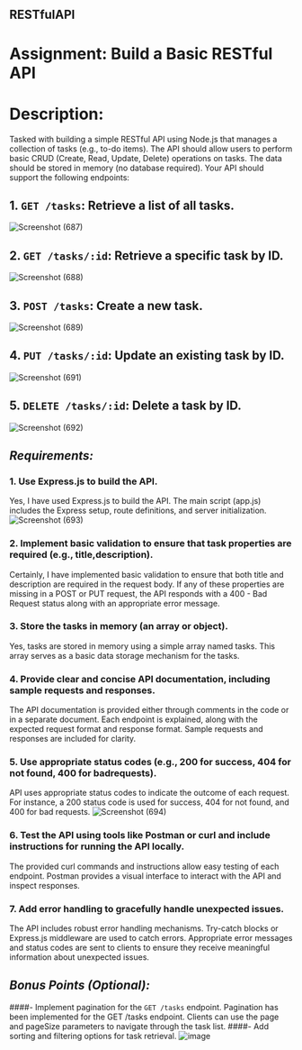 ## RESTfulAPI
# Assignment: Build a Basic RESTful API
# Description:
Tasked with building a simple RESTful API using Node.js that manages a collection
of tasks (e.g., to-do items). The API should allow users to perform basic CRUD (Create,
Read, Update, Delete) operations on tasks. The data should be stored in memory (no
database required). Your API should support the following endpoints:

## 1. `GET /tasks`: Retrieve a list of all tasks.
![Screenshot (687)](https://github.com/hiteshTS/RESTfulAPI/assets/137639073/db34c35d-5f8e-4679-93ae-791d83010be7)

## 2. `GET /tasks/:id`: Retrieve a specific task by ID.
![Screenshot (688)](https://github.com/hiteshTS/RESTfulAPI/assets/137639073/81b95a98-8021-4303-9f80-3ef163804ca5)

## 3. `POST /tasks`: Create a new task.
![Screenshot (689)](https://github.com/hiteshTS/RESTfulAPI/assets/137639073/67cf8753-eae5-4e57-a5b8-77bcfb75a46f)

## 4. `PUT /tasks/:id`: Update an existing task by ID.
![Screenshot (691)](https://github.com/hiteshTS/RESTfulAPI/assets/137639073/4de023eb-855b-4398-b289-0983ed1d7d93)

## 5. `DELETE /tasks/:id`: Delete a task by ID.
![Screenshot (692)](https://github.com/hiteshTS/RESTfulAPI/assets/137639073/8911726f-c7cd-47ac-8d85-e130b3aa2057)

## *Requirements:*
### 1. Use Express.js to build the API.
   Yes, I have used Express.js to build the API. The main script (app.js) includes the Express setup, route definitions, and server initialization.
   ![Screenshot (693)](https://github.com/hiteshTS/RESTfulAPI/assets/137639073/c27e6c6b-4a1f-4019-a312-28ba5ec66543)

### 2. Implement basic validation to ensure that task properties are required (e.g., title,description).
Certainly, I have implemented basic validation to ensure that both title and description are required in the request body. If any of these properties are missing in a POST or PUT request, the API responds with a 400 - Bad Request status along with an appropriate error message.
### 3. Store the tasks in memory (an array or object).
Yes, tasks are stored in memory using a simple array named tasks. This array serves as a basic data storage mechanism for the tasks.
### 4. Provide clear and concise API documentation, including sample requests and responses.
The API documentation is provided either through comments in the code or in a separate document. Each endpoint is explained, along with the expected request format and response format. Sample requests and responses are included for clarity.
### 5. Use appropriate status codes (e.g., 200 for success, 404 for not found, 400 for badrequests).
API uses appropriate status codes to indicate the outcome of each request. For instance, a 200 status code is used for success, 404 for not found, and 400 for bad requests.
![Screenshot (694)](https://github.com/hiteshTS/RESTfulAPI/assets/137639073/324825c6-0bc2-4f67-9cea-c0aa2ddc97b9)

### 6. Test the API using tools like Postman or curl and include instructions for running the API locally.
The provided curl commands and instructions allow easy testing of each endpoint. Postman provides a visual interface to interact with the API and inspect responses.
### 7. Add error handling to gracefully handle unexpected issues.
The API includes robust error handling mechanisms. Try-catch blocks or Express.js middleware are used to catch errors. Appropriate error messages and status codes are sent to clients to ensure they receive meaningful information about unexpected issues.
## *Bonus Points (Optional):*
####- Implement pagination for the `GET /tasks` endpoint.
  Pagination has been implemented for the GET /tasks endpoint. Clients can use the page and pageSize parameters to navigate through the task list.
####- Add sorting and filtering options for task retrieval.
![image](https://github.com/hiteshTS/RESTfulAPI/assets/137639073/16794380-01e5-477d-9eba-6c5c2cf06965)

